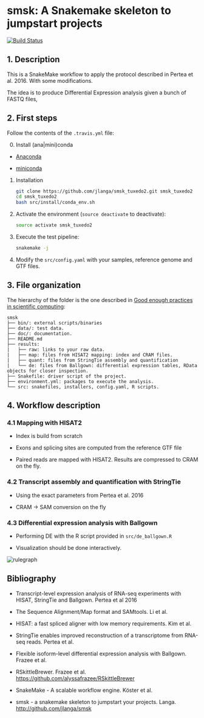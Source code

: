 # smsk: A Snakemake skeleton to jumpstart projects

[![Build Status](https://travis-ci.org/jlanga/smsk_tuxedo2.svg?branch=master)](https://travis-ci.org/jlanga/smsk_tuxedo2)



## 1. Description

This is a SnakeMake workflow to apply the protocol described in Pertea et al. 2016. With some
modifications.

The idea is to produce Differential Expression analysis given a bunch of FASTQ files,



## 2. First steps

Follow the contents of the `.travis.yml` file:

0. Install (ana|mini)conda

- [Anaconda](https://www.continuum.io/downloads)

- [miniconda](http://conda.pydata.org/miniconda.html)

1. Installation

    ```sh
    git clone https://github.com/jlanga/smsk_tuxedo2.git smsk_tuxedo2
    cd smsk_tuxedo2
    bash src/install/conda_env.sh
    ```

2. Activate the environment (`source deactivate` to deactivate):
    ```sh
    source activate smsk_tuxedo2
    ```

3. Execute the test pipeline:

    ```sh
    snakemake -j
    ```

4.  Modify the `src/config.yaml` with your samples, reference genome and GTF files.



## 3. File organization

The hierarchy of the folder is the one described in [Good enough practices in scientific computing](https://swcarpentry.github.io/good-enough-practices-in-scientific-computing/):

```
smsk
├── bin/: external scripts/binaries
├── data/: test data.
├── doc/: documentation.
├── README.md
├── results:
|   ├── raw: links to your raw data.
|   ├── map: files from HISAT2 mapping: index and CRAM files.
|   ├── quant: files from StringTie assembly and quantification
|   └── de: files from Ballgown: differential expression tables, RData objects for closer inspection.
├── Snakefile: driver script of the project.
├── environment.yml: packages to execute the analysis.
└── src: snakefiles, installers, config.yaml, R scripts.
```



## 4. Workflow description

### 4.1 Mapping with HISAT2

- Index is build from scratch

- Exons and splicing sites are computed from the reference GTF file

- Paired reads are mapped with HISAT2. Results are compressed to CRAM on the fly.

### 4.2 Transcript assembly and quantification with StringTie

- Using the exact parameters from Pertea et al. 2016

- CRAM -> SAM conversion on the fly

### 4.3 Differential expression analysis with Ballgown

- Performing DE with the R script provided in `src/de_ballgown.R`

- Visualization should be done interactively.

![rulegraph](https://raw.github.com/jlanga/smsk_tuxedo2/master/rulegraph.svg?sanitize=true)



## Bibliography

- Transcript-level expression analysis of RNA-seq experiments with HISAT, StringTie and Ballgown. Pertea et al 2016

- The Sequence Alignment/Map format and SAMtools. Li et al.

- HISAT: a fast spliced aligner with low memory requirements. Kim et al.

- StringTie enables improved reconstruction of a transcriptome from RNA-seq reads. Pertea et al.

- Flexible isoform-level differential expression analysis with Ballgown. Frazee et al.

- RSkittleBrewer. Frazee et al. https://github.com/alyssafrazee/RSkittleBrewer

- SnakeMake - A scalable workflow engine. Köster et al.

- smsk - a snakemake skeleton to jumpstart your projects. Langa. http://github.com/jlanga/smsk
